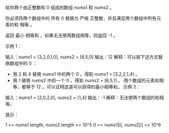 给你两个由正整数和 0 组成的数组 nums1 和 nums2 。

你必须将两个数组中的 所有 0 替换为 严格 正整数，并且满足两个数组中所有元素的和 相等 。

返回 最小 相等和 ，如果无法使两数组相等，则返回 -1 。

示例 1：

输入：nums1 = [3,2,0,1,0], nums2 = [6,5,0]
输出：12
解释：可以按下述方式替换数组中的 0 ：

- 用 2 和 4 替换 nums1 中的两个 0 。得到 nums1 = [3,2,2,1,4] 。
- 用 1 替换 nums2 中的一个 0 。得到 nums2 = [6,5,1] 。
  两个数组的元素和相等，都等于 12 。可以证明这是可以获得的最小相等和。
  示例 2：

输入：nums1 = [2,0,2,0], nums2 = [1,4]
输出：-1
解释：无法使两个数组的和相等。

提示：

1 <= nums1.length, nums2.length <= 10^5
0 <= nums1[i], nums2[i] <= 10^6
